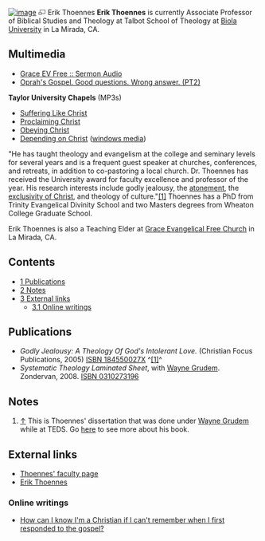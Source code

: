 [![image](images/5/58/Thoennes.jpeg)](http://www.theopedia.com/File:Thoennes.jpeg)
[![image](data:image/png;base64,iVBORw0KGgoAAAANSUhEUgAAAA8AAAALCAAAAACFLIiAAAAAAnRSTlMA/1uRIrUAAABPSURBVAjXY/j///+5vXDwjAHIr26ZAgXZe8H8a/+hoIcw/9nevdVL9+79DuPvzQYZFPUezu8BMZLXgkExnD8HAu6hqv//n+HZVjD4DuUDAKlChD3fj6aPAAAAAElFTkSuQmCC)](http://www.theopedia.com/File:Thoennes.jpeg "Enlarge")
Erik Thoennes
**Erik Thoennes** is currently Associate Professor of Biblical
Studies and Theology at Talbot School of Theology at
[Biola University](Biola_University "Biola University") in La
Mirada, CA.

## Multimedia

-   [Grace EV Free :: Sermon Audio](http://www.graceevfree.org/ToolsforGrowth/SermonAudio/tabid/62/Default.aspx)
-   [Oprah's Gospel. Good questions. Wrong answer. (PT2)](http://www.haventoday.org/prevbroadcast/1588)

**Taylor University Chapels** (MP3s)

-   [Suffering Like Christ](http://www2.taylor.edu/mp3/chapels/Taylor_Chapel_2008-02-15.mp3)
-   [Proclaiming Christ](http://www2.taylor.edu/mp3/chapels/Taylor_Chapel_2008-02-14e.mp3)
-   [Obeying Christ](http://www2.taylor.edu/mp3/chapels/Taylor_Chapel_2008-02-13e.mp3)
-   [Depending on Christ](http://www2.taylor.edu/mp3/chapels/Taylor_Chapel_2008-02-13.mp3)
    ([windows media](http://www2.taylor.edu/cgi-bin/asxgen.php?FileName=/chapels/2008-02-13.wmv))

"He has taught theology and evangelism at the college and seminary
levels for several years and is a frequent guest speaker at
churches, conferences, and retreats, in addition to co-pastoring a
local church. Dr. Thoennes has received the University award for
faculty excellence and professor of the year. His research
interests include godly jealousy, the
[atonement](Atonement "Atonement"), the
[exclusivity of Christ](Exclusivism "Exclusivism"), and theology of
culture."[[1]](http://www.talbot.edu/faculty/faculty_profiles/profile.cfm?n=erik_thoennes)
Thoennes has a PhD from Trinity Evangelical Divinity School and two
Masters degrees from Wheaton College Graduate School.

Erik Thoennes is also a Teaching Elder at
[Grace Evangelical Free Church](http://www.graceevfree.org) in La
Mirada, CA.

## Contents

-   [1 Publications](#Publications)
-   [2 Notes](#Notes)
-   [3 External links](#External_links)
    -   [3.1 Online writings](#Online_writings)


## Publications

-   *Godly Jealousy: A Theology Of God's Intolerant Love.*
    (Christian Focus Publications, 2005)
    [ISBN 184550027X](http://www.theopedia.com/Special:BookSources/184550027X)
    ^[[1]](#note-0)^
-   *Systematic Theology Laminated Sheet*, with
    [Wayne Grudem](Wayne_Grudem "Wayne Grudem"). Zondervan, 2008.
    [ISBN 0310273196](http://www.theopedia.com/Special:BookSources/0310273196)

## Notes

1.  [↑](#ref-0) This is Thoennes' dissertation that was done under
    [Wayne Grudem](Wayne_Grudem "Wayne Grudem") while at TEDS. Go
    [here](http://www.monergismbooks.com/godlyjealousy027x.html) to see
    more about his book.

## External links

-   [Thoennes' faculty page](http://www.talbot.edu/faculty/faculty_profiles/profile.cfm?n=erik_thoennes)
-   [Erik Thoennes](http://www.graceevfree.org/Default.aspx?tabid=84)

### Online writings

-   [How can I know I'm a Christian if I can't remember when I first responded to the gospel?](http://www.christianitytoday.com/ct/2007/december/29.56.html)



